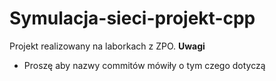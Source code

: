 # Symulacja-sieci-projekt-cpp
Projekt realizowany na laborkach z ZPO.
**Uwagi**
- Proszę aby nazwy commitów mówiły o tym czego dotyczą
